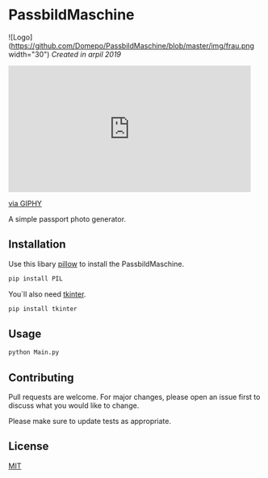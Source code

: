 # PassbildMaschine
![Logo](https://github.com/Domepo/PassbildMaschine/blob/master/img/frau.png width="30")
*Created in arpil 2019*

<iframe src="https://giphy.com/embed/gO0nGISRTBc6Q" width="480" height="251" frameBorder="0" class="giphy-embed" allowFullScreen></iframe><p><a href="https://giphy.com/gifs/passport-mister-bean-gO0nGISRTBc6Q">via GIPHY</a></p>

A simple passport photo generator.



## Installation

Use this libary [pillow](https://pillow.readthedocs.io/en/stable/) to install the PassbildMaschine.

```bash
pip install PIL
```
You`ll also need [tkinter](https://docs.python.org/3/library/tkinter.html).
```bash
pip install tkinter
```
## Usage

```python
python Main.py
```

## Contributing
Pull requests are welcome. For major changes, please open an issue first to discuss what you would like to change.

Please make sure to update tests as appropriate.

## License
[MIT](https://choosealicense.com/licenses/mit/)
